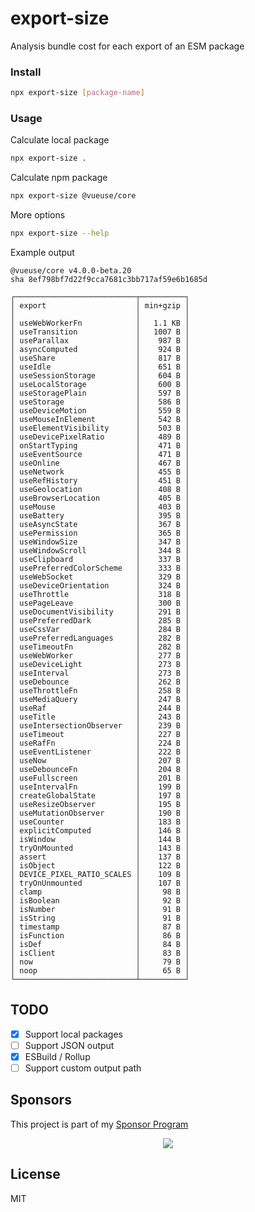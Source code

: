 # export-size

Analysis bundle cost for each export of an ESM package

### Install

```bash
npx export-size [package-name]
```

### Usage

Calculate local package

```bash
npx export-size .
```

Calculate npm package

```bash
npx export-size @vueuse/core
```

More options

```bash
npx export-size --help
```

Example output

```
@vueuse/core v4.0.0-beta.20
sha 8ef798bf7d22f9cca7681c3bb717af59e6b1685d

┌───────────────────────────┬──────────┐
│ export                    │ min+gzip │
│                           │          │
│ useWebWorkerFn            │   1.1 KB │
│ useTransition             │   1007 B │
│ useParallax               │    987 B │
│ asyncComputed             │    924 B │
│ useShare                  │    817 B │
│ useIdle                   │    651 B │
│ useSessionStorage         │    604 B │
│ useLocalStorage           │    600 B │
│ useStoragePlain           │    597 B │
│ useStorage                │    586 B │
│ useDeviceMotion           │    559 B │
│ useMouseInElement         │    542 B │
│ useElementVisibility      │    503 B │
│ useDevicePixelRatio       │    489 B │
│ onStartTyping             │    471 B │
│ useEventSource            │    471 B │
│ useOnline                 │    467 B │
│ useNetwork                │    455 B │
│ useRefHistory             │    451 B │
│ useGeolocation            │    408 B │
│ useBrowserLocation        │    405 B │
│ useMouse                  │    403 B │
│ useBattery                │    395 B │
│ useAsyncState             │    367 B │
│ usePermission             │    365 B │
│ useWindowSize             │    347 B │
│ useWindowScroll           │    344 B │
│ useClipboard              │    337 B │
│ usePreferredColorScheme   │    333 B │
│ useWebSocket              │    329 B │
│ useDeviceOrientation      │    324 B │
│ useThrottle               │    318 B │
│ usePageLeave              │    300 B │
│ useDocumentVisibility     │    291 B │
│ usePreferredDark          │    285 B │
│ useCssVar                 │    284 B │
│ usePreferredLanguages     │    282 B │
│ useTimeoutFn              │    282 B │
│ useWebWorker              │    277 B │
│ useDeviceLight            │    273 B │
│ useInterval               │    273 B │
│ useDebounce               │    262 B │
│ useThrottleFn             │    258 B │
│ useMediaQuery             │    247 B │
│ useRaf                    │    244 B │
│ useTitle                  │    243 B │
│ useIntersectionObserver   │    239 B │
│ useTimeout                │    227 B │
│ useRafFn                  │    224 B │
│ useEventListener          │    222 B │
│ useNow                    │    207 B │
│ useDebounceFn             │    204 B │
│ useFullscreen             │    201 B │
│ useIntervalFn             │    199 B │
│ createGlobalState         │    197 B │
│ useResizeObserver         │    195 B │
│ useMutationObserver       │    190 B │
│ useCounter                │    183 B │
│ explicitComputed          │    146 B │
│ isWindow                  │    144 B │
│ tryOnMounted              │    143 B │
│ assert                    │    137 B │
│ isObject                  │    122 B │
│ DEVICE_PIXEL_RATIO_SCALES │    109 B │
│ tryOnUnmounted            │    107 B │
│ clamp                     │     98 B │
│ isBoolean                 │     92 B │
│ isNumber                  │     91 B │
│ isString                  │     91 B │
│ timestamp                 │     87 B │
│ isFunction                │     86 B │
│ isDef                     │     84 B │
│ isClient                  │     83 B │
│ now                       │     79 B │
│ noop                      │     65 B │
└───────────────────────────┴──────────┘
```

## TODO

- [x] Support local packages
- [ ] Support JSON output
- [x] ESBuild / Rollup
- [ ] Support custom output path

## Sponsors

This project is part of my <a href='https://github.com/antfu-sponsors'>Sponsor Program</a>

<p align="center">
  <a href="https://cdn.jsdelivr.net/gh/antfu/static/sponsors.svg">
    <img src='https://cdn.jsdelivr.net/gh/antfu/static/sponsors.svg'/>
  </a>
</p>

## License

MIT
